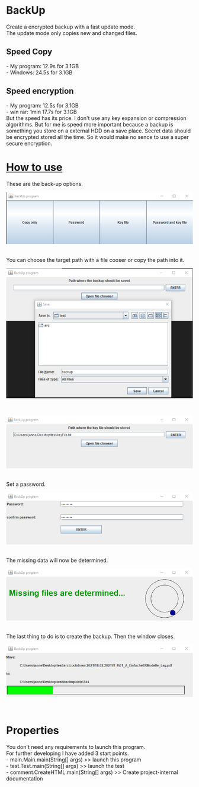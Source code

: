 # BackUp
Create a encrypted backup with a fast update mode.
<br>
The update mode only copies new and changed files.
<h2>Speed Copy</h2>
- My program: 12.9s for 3.1GB<br>
- Windows:    24.5s for 3.1GB
<h2>Speed encryption</h2>
- My program: 12.5s for 3.1GB<br>
- win rar:    1min 17.7s for 3.1GB
<br>
But the speed has its price. I don't use any key expansion or compression algorithms.
But for me is speed more important because a backup is something
you store on a external HDD on a save place.
Secret data should be encrypted stored all the time.
So it would make no sence to use a super secure encryption.
<br>
<h1><u>How to use</u></h1>
These are the back-up options.
<br>
<p align="center"><img src="pics/p1.png" alt="Sample image could not be loaded."/></p><br>
You can choose the target path with a file cooser or copy the path into it.
<br>
<p align="center"><img src="pics/p2.png" alt="Sample image could not be loaded."/></p><br>
<p align="center"><img src="pics/p3.png" alt="Sample image could not be loaded."/></p><br>
Set a password.
<br>
<p align="center"><img src="pics/p4.png" alt="Sample image could not be loaded."/></p><br>
The missing data will now be determined.
<br>
<p align="center"><img src="pics/p5.png" alt="Sample image could not be loaded."/></p><br>
The last thing to do is to create the backup. Then the window closes.
<br>
<p align="center"><img src="pics/p6.png" alt="Sample image could not be loaded."/></p><br>
<h1>Properties</h1>
You don't need any requirements to launch this program.<br>
For further developing I have added 3 start points.<br>
- main.Main.main(String[] args) >> launch this program <br>
- test.Test.main(String[] args) >> launch the test <br>
- comment.CreateHTML.main(String[] args) >> Create project-internal documentation